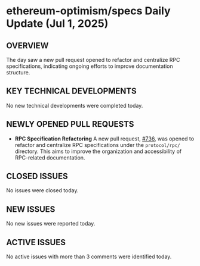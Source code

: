 # ethereum-optimism/specs Daily Update (Jul 1, 2025)
## OVERVIEW 
The day saw a new pull request opened to refactor and centralize RPC specifications, indicating ongoing efforts to improve documentation structure.

## KEY TECHNICAL DEVELOPMENTS
No new technical developments were completed today.

## NEWLY OPENED PULL REQUESTS
*   **RPC Specification Refactoring**
    A new pull request, [#736](https://github.com/ethereum-optimism/specs/pull/736), was opened to refactor and centralize RPC specifications under the `protocol/rpc/` directory. This aims to improve the organization and accessibility of RPC-related documentation.

## CLOSED ISSUES
No issues were closed today.

## NEW ISSUES
No new issues were reported today.

## ACTIVE ISSUES
No active issues with more than 3 comments were identified today.
